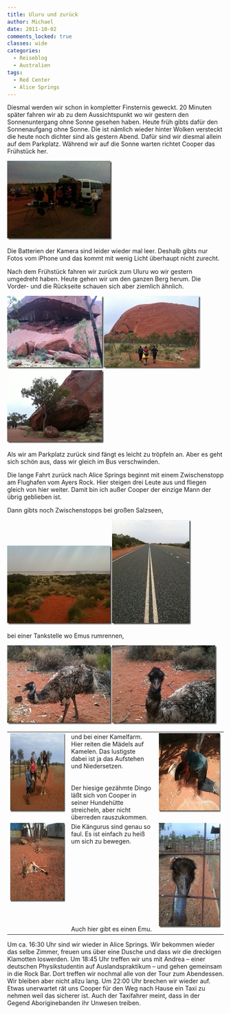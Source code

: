 ```yaml
---
title: Uluru und zurück
author: Michael
date: 2011-10-02
comments_locked: true
classes: wide
categories:
  - Reiseblog
  - Australien
tags:
  - Red Center
  - Alice Springs
---
```


<p>Diesmal werden wir schon in kompletter Finsternis geweckt. 20 Minuten später fahren wir ab zu dem Aussichtspunkt wo wir gestern den Sonnenuntergang ohne Sonne gesehen haben. Heute früh gibts dafür den Sonnenaufgang ohne Sonne. Die ist nämlich wieder hinter Wolken versteckt die heute noch dichter sind als gestern Abend. Dafür sind wir diesmal allein auf dem Parkplatz. Während wir auf die Sonne warten richtet Cooper das Frühstück her.</p>  <p><a href="/assets/images/2011/10/IMG_1807.jpg"><img src="/assets/images/2011/10/IMG_1807_thumb.jpg" width="244" height="184" alt="IMG_1807" border="0" /></a></p>  <p>Die Batterien der Kamera sind leider wieder mal leer. Deshalb gibts nur Fotos vom iPhone und das kommt mit wenig Licht überhaupt nicht zurecht.</p>  <p>Nach dem Frühstück fahren wir zurück zum Uluru wo wir gestern umgedreht haben. Heute gehen wir um den ganzen Berg herum. Die Vorder- und die Rückseite schauen sich aber ziemlich ähnlich.</p>  <p><a href="/assets/images/2011/10/IMG_1813.jpg"><img src="/assets/images/2011/10/IMG_1813_thumb.jpg" width="225" height="170" alt="IMG_1813" border="0" /></a><a href="/assets/images/2011/10/IMG_1814.jpg"><img src="/assets/images/2011/10/IMG_1814_thumb.jpg" width="225" height="170" alt="IMG_1814" border="0" /></a><a href="/assets/images/2011/10/IMG_1816.jpg"><img src="/assets/images/2011/10/IMG_1816_thumb.jpg" width="225" height="170" alt="IMG_1816" border="0" /></a></p>  <p>Als wir am Parkplatz zurück sind fängt es leicht zu tröpfeln an. Aber es geht sich schön aus, dass wir gleich im Bus verschwinden.</p>  <p>Die lange Fahrt zurück nach Alice Springs beginnt mit einem Zwischenstopp am Flughafen vom Ayers Rock. Hier steigen drei Leute aus und fliegen gleich von hier weiter. Damit bin ich außer Cooper der einzige Mann der übrig geblieben ist.</p>  <p>Dann gibts noch Zwischenstopps bei großen Salzseen,</p>  <p><a href="/assets/images/2011/10/IMG_1817.jpg"><img src="/assets/images/2011/10/IMG_1817_thumb.jpg" width="244" height="184" alt="IMG_1817" border="0" /></a><a href="/assets/images/2011/10/IMG_1822.jpg"><img src="/assets/images/2011/10/IMG_1822_thumb.jpg" width="184" height="244" alt="IMG_1822" border="0" /></a></p>  <p>bei einer Tankstelle wo Emus rumrennen,</p>  <p><a href="/assets/images/2011/10/IMG_1829.jpg"><img src="/assets/images/2011/10/IMG_1829_thumb.jpg" width="244" height="184" alt="IMG_1829" border="0" /></a><a href="/assets/images/2011/10/IMG_1832.jpg"><img src="/assets/images/2011/10/IMG_1832_thumb.jpg" width="244" height="184" alt="IMG_1832" border="0" /></a></p>  <p>   <table border="0" cellspacing="0" cellpadding="2" width="666"><tbody>       <tr>         <td valign="top" width="200"><a href="/assets/images/2011/10/IMG_1835.jpg"><img src="/assets/images/2011/10/IMG_1835_thumb.jpg" width="244" height="184" alt="IMG_1835" border="0" /></a></td>          <td valign="top" width="238">und bei einer Kamelfarm. Hier reiten die Mädels auf Kamelen. Das lustigste dabei ist ja das Aufstehen und Niedersetzen.           <br />            <br />            <br />Der hiesige gezähmte Dingo läßt sich von Cooper in seiner Hundehütte streicheln, aber nicht überreden rauszukommen.</td>          <td valign="top" width="226"><a href="/assets/images/2011/10/IMG_1838.jpg"><img src="/assets/images/2011/10/IMG_1838_thumb.jpg" width="244" height="184" alt="IMG_1838" border="0" /></a></td>       </tr>        <tr>         <td valign="top" width="200"><a href="/assets/images/2011/10/IMG_1842.jpg"><img src="/assets/images/2011/10/IMG_1842_thumb.jpg" width="244" height="184" alt="IMG_1842" border="0" /></a></td>          <td valign="top" width="238">Die Kängurus sind genau so faul. Es ist einfach zu heiß um sich zu bewegen.           <br />            <br />            <br />            <br />            <br />            <br />            <br />            <br />            <br />            <br />            <br />            <br />Auch hier gibt es einen Emu.</td>          <td valign="top" width="226"><a href="/assets/images/2011/10/IMG_1847.jpg"><img src="/assets/images/2011/10/IMG_1847_thumb.jpg" width="184" height="244" alt="IMG_1847" border="0" /></a></td>       </tr>     </tbody></table> </p>  <p>Um ca. 16:30 Uhr sind wir wieder in Alice Springs. Wir bekommen wieder das selbe Zimmer, freuen uns über eine Dusche und dass wir die dreckigen Klamotten loswerden. Um 18:45 Uhr treffen wir uns mit Andrea – einer deutschen Physikstudentin auf Auslandspraktikum – und gehen gemeinsam in die Rock Bar. Dort treffen wir nochmal alle von der Tour zum Abendessen. Wir bleiben aber nicht allzu lang. Um 22:00 Uhr brechen wir wieder auf. Etwas unerwartet rät uns Cooper für den Weg nach Hause ein Taxi zu nehmen weil das sicherer ist. Auch der Taxifahrer meint, dass in der Gegend Aboriginebanden ihr Unwesen treiben.</p>
